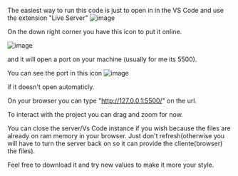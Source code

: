 The easiest way to run this code is just to open in in the VS Code and use the extension "Live Server"
![image](https://github.com/user-attachments/assets/d4cf01a2-030b-456e-b0ad-9c62f56e9e16)

On the down right corner you have this icon to put it online.

![image](https://github.com/user-attachments/assets/ec5470de-2cdf-4dc6-8964-492f9af8b872)

and it will open a port on your machine (usually for me its 5500).

You can see the port in this icon
![image](https://github.com/user-attachments/assets/51675bdc-51c2-46eb-b750-60d0541222f1)

if it doesn't open automaticly.

On your browser you can type "http://127.0.0.1:5500/" on the url.

To interact with the project you can drag and zoom for now.

You can close the server/Vs Code instance if you wish because the files are already on ram memory in your browser. 
Just don't refresh(otherwise you will have to turn the server back on so it can provide the cliente(browser) the files).

Feel free to download it and try new values to make it more your style.
